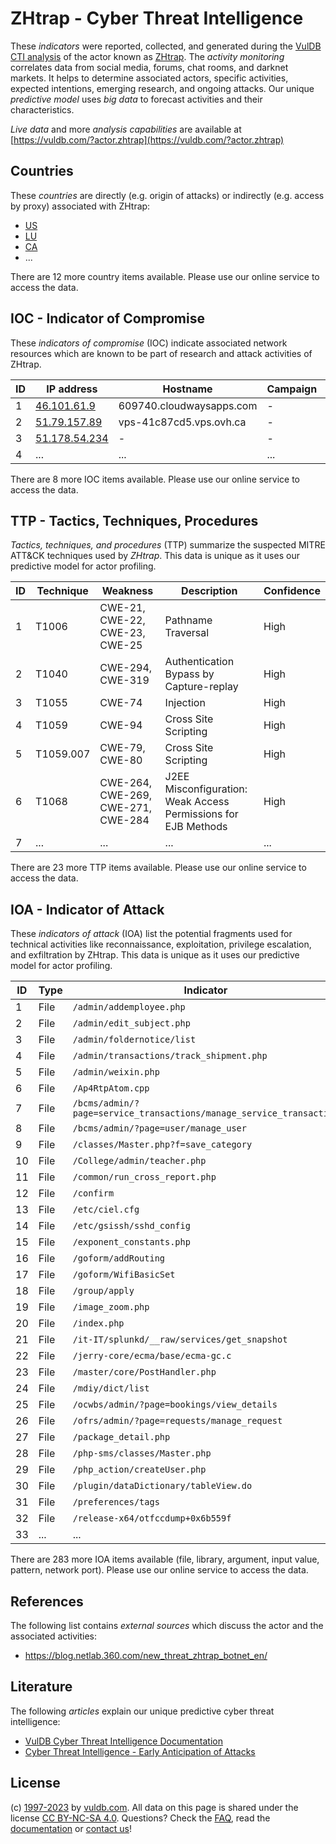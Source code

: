 # ZHtrap - Cyber Threat Intelligence

These _indicators_ were reported, collected, and generated during the [VulDB CTI analysis](https://vuldb.com/?kb.cti) of the actor known as [ZHtrap](https://vuldb.com/?actor.zhtrap). The _activity monitoring_ correlates data from social media, forums, chat rooms, and darknet markets. It helps to determine associated actors, specific activities, expected intentions, emerging research, and ongoing attacks. Our unique _predictive model_ uses _big data_ to forecast activities and their characteristics.

_Live data_ and more _analysis capabilities_ are available at [https://vuldb.com/?actor.zhtrap](https://vuldb.com/?actor.zhtrap)

## Countries

These _countries_ are directly (e.g. origin of attacks) or indirectly (e.g. access by proxy) associated with ZHtrap:

* [US](https://vuldb.com/?country.us)
* [LU](https://vuldb.com/?country.lu)
* [CA](https://vuldb.com/?country.ca)
* ...

There are 12 more country items available. Please use our online service to access the data.

## IOC - Indicator of Compromise

These _indicators of compromise_ (IOC) indicate associated network resources which are known to be part of research and attack activities of ZHtrap.

ID | IP address | Hostname | Campaign | Confidence
-- | ---------- | -------- | -------- | ----------
1 | [46.101.61.9](https://vuldb.com/?ip.46.101.61.9) | 609740.cloudwaysapps.com | - | High
2 | [51.79.157.89](https://vuldb.com/?ip.51.79.157.89) | vps-41c87cd5.vps.ovh.ca | - | High
3 | [51.178.54.234](https://vuldb.com/?ip.51.178.54.234) | - | - | High
4 | ... | ... | ... | ...

There are 8 more IOC items available. Please use our online service to access the data.

## TTP - Tactics, Techniques, Procedures

_Tactics, techniques, and procedures_ (TTP) summarize the suspected MITRE ATT&CK techniques used by _ZHtrap_. This data is unique as it uses our predictive model for actor profiling.

ID | Technique | Weakness | Description | Confidence
-- | --------- | -------- | ----------- | ----------
1 | T1006 | CWE-21, CWE-22, CWE-23, CWE-25 | Pathname Traversal | High
2 | T1040 | CWE-294, CWE-319 | Authentication Bypass by Capture-replay | High
3 | T1055 | CWE-74 | Injection | High
4 | T1059 | CWE-94 | Cross Site Scripting | High
5 | T1059.007 | CWE-79, CWE-80 | Cross Site Scripting | High
6 | T1068 | CWE-264, CWE-269, CWE-271, CWE-284 | J2EE Misconfiguration: Weak Access Permissions for EJB Methods | High
7 | ... | ... | ... | ...

There are 23 more TTP items available. Please use our online service to access the data.

## IOA - Indicator of Attack

These _indicators of attack_ (IOA) list the potential fragments used for technical activities like reconnaissance, exploitation, privilege escalation, and exfiltration by ZHtrap. This data is unique as it uses our predictive model for actor profiling.

ID | Type | Indicator | Confidence
-- | ---- | --------- | ----------
1 | File | `/admin/addemployee.php` | High
2 | File | `/admin/edit_subject.php` | High
3 | File | `/admin/foldernotice/list` | High
4 | File | `/admin/transactions/track_shipment.php` | High
5 | File | `/admin/weixin.php` | High
6 | File | `/Ap4RtpAtom.cpp` | High
7 | File | `/bcms/admin/?page=service_transactions/manage_service_transaction` | High
8 | File | `/bcms/admin/?page=user/manage_user` | High
9 | File | `/classes/Master.php?f=save_category` | High
10 | File | `/College/admin/teacher.php` | High
11 | File | `/common/run_cross_report.php` | High
12 | File | `/confirm` | Medium
13 | File | `/etc/ciel.cfg` | High
14 | File | `/etc/gsissh/sshd_config` | High
15 | File | `/exponent_constants.php` | High
16 | File | `/goform/addRouting` | High
17 | File | `/goform/WifiBasicSet` | High
18 | File | `/group/apply` | Medium
19 | File | `/image_zoom.php` | High
20 | File | `/index.php` | Medium
21 | File | `/it-IT/splunkd/__raw/services/get_snapshot` | High
22 | File | `/jerry-core/ecma/base/ecma-gc.c` | High
23 | File | `/master/core/PostHandler.php` | High
24 | File | `/mdiy/dict/list` | High
25 | File | `/ocwbs/admin/?page=bookings/view_details` | High
26 | File | `/ofrs/admin/?page=requests/manage_request` | High
27 | File | `/package_detail.php` | High
28 | File | `/php-sms/classes/Master.php` | High
29 | File | `/php_action/createUser.php` | High
30 | File | `/plugin/dataDictionary/tableView.do` | High
31 | File | `/preferences/tags` | High
32 | File | `/release-x64/otfccdump+0x6b559f` | High
33 | ... | ... | ...

There are 283 more IOA items available (file, library, argument, input value, pattern, network port). Please use our online service to access the data.

## References

The following list contains _external sources_ which discuss the actor and the associated activities:

* https://blog.netlab.360.com/new_threat_zhtrap_botnet_en/

## Literature

The following _articles_ explain our unique predictive cyber threat intelligence:

* [VulDB Cyber Threat Intelligence Documentation](https://vuldb.com/?kb.cti)
* [Cyber Threat Intelligence - Early Anticipation of Attacks](https://www.scip.ch/en/?labs.20201022)

## License

(c) [1997-2023](https://vuldb.com/?kb.changelog) by [vuldb.com](https://vuldb.com/?kb.about). All data on this page is shared under the license [CC BY-NC-SA 4.0](https://creativecommons.org/licenses/by-nc-sa/4.0/). Questions? Check the [FAQ](https://vuldb.com/?kb.faq), read the [documentation](https://vuldb.com/?kb) or [contact us](https://vuldb.com/?contact)!
